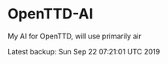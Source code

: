 # OpenTTD-AI
My AI for OpenTTD, will use primarily air

Latest backup: Sun Sep 22 07:21:01 UTC 2019
